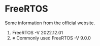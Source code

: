 # FreeRTOS
Some information from the official website.

1. FreeRTOS -V 2022.12.01
2. ※ Commonly used FreeRTOS -V 9.0.0


